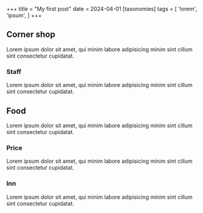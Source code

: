 +++
title = "My first post"
date = 2024-04-01
[taxonomies]
tags = [
    'lorem',
    'ipsum',
]
+++

## Corner shop
Lorem ipsum dolor sit amet, qui minim labore adipisicing minim sint cillum sint consectetur cupidatat.
### Staff
Lorem ipsum dolor sit amet, qui minim labore adipisicing minim sint cillum sint consectetur cupidatat.
## Food
Lorem ipsum dolor sit amet, qui minim labore adipisicing minim sint cillum sint consectetur cupidatat.
### Price
Lorem ipsum dolor sit amet, qui minim labore adipisicing minim sint cillum sint consectetur cupidatat.
### Inn
Lorem ipsum dolor sit amet, qui minim labore adipisicing minim sint cillum sint consectetur cupidatat.
